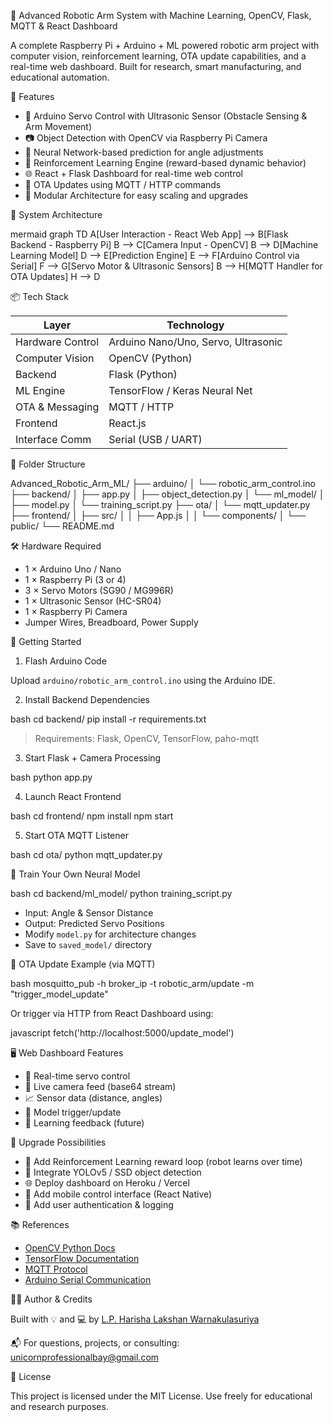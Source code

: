  🤖 Advanced Robotic Arm System with Machine Learning, OpenCV, Flask, MQTT & React Dashboard

A complete Raspberry Pi + Arduino + ML powered robotic arm project with computer vision, reinforcement learning, OTA update capabilities, and a real-time web dashboard. Built for research, smart manufacturing, and educational automation.

📌 Features

- 🎯 Arduino Servo Control with Ultrasonic Sensor (Obstacle Sensing & Arm Movement)
- 📷 Object Detection with OpenCV via Raspberry Pi Camera
- 🧠 Neural Network-based prediction for angle adjustments
- 🔁 Reinforcement Learning Engine (reward-based dynamic behavior)
- 🌐 React + Flask Dashboard for real-time web control
- 📶 OTA Updates using MQTT / HTTP commands
- 🔄 Modular Architecture for easy scaling and upgrades

🧠 System Architecture

mermaid
graph TD
    A[User Interaction - React Web App] --> B[Flask Backend - Raspberry Pi]
    B --> C[Camera Input - OpenCV]
    B --> D[Machine Learning Model]
    D --> E[Prediction Engine]
    E --> F[Arduino Control via Serial]
    F --> G[Servo Motor & Ultrasonic Sensors]
    B --> H[MQTT Handler for OTA Updates]
    H --> D

📦 Tech Stack

| Layer            | Technology                          |
| ---------------- | ----------------------------------- |
| Hardware Control | Arduino Nano/Uno, Servo, Ultrasonic |
| Computer Vision  | OpenCV (Python)                     |
| Backend          | Flask (Python)                      |
| ML Engine        | TensorFlow / Keras Neural Net       |
| OTA & Messaging  | MQTT / HTTP                         |
| Frontend         | React.js                            |
| Interface Comm   | Serial (USB / UART)                 |

📁 Folder Structure

Advanced_Robotic_Arm_ML/
├── arduino/
│   └── robotic_arm_control.ino
├── backend/
│   ├── app.py
│   ├── object_detection.py
│   └── ml_model/
│       ├── model.py
│       └── training_script.py
├── ota/
│   └── mqtt_updater.py
├── frontend/
│   ├── src/
│   │   ├── App.js
│   │   └── components/
│   └── public/
└── README.md

🛠️ Hardware Required

* 1 × Arduino Uno / Nano
* 1 × Raspberry Pi (3 or 4)
* 3 × Servo Motors (SG90 / MG996R)
* 1 × Ultrasonic Sensor (HC-SR04)
* 1 × Raspberry Pi Camera
* Jumper Wires, Breadboard, Power Supply

🚀 Getting Started

1. Flash Arduino Code

Upload `arduino/robotic_arm_control.ino` using the Arduino IDE.

2. Install Backend Dependencies

bash
cd backend/
pip install -r requirements.txt

> Requirements: Flask, OpenCV, TensorFlow, paho-mqtt

3. Start Flask + Camera Processing

bash
python app.py

4. Launch React Frontend

bash
cd frontend/
npm install
npm start

5. Start OTA MQTT Listener

bash
cd ota/
python mqtt_updater.py

🤖 Train Your Own Neural Model

bash
cd backend/ml_model/
python training_script.py

* Input: Angle & Sensor Distance
* Output: Predicted Servo Positions
* Modify `model.py` for architecture changes
* Save to `saved_model/` directory

🔁 OTA Update Example (via MQTT)

bash
mosquitto_pub -h broker_ip -t robotic_arm/update -m "trigger_model_update"

Or trigger via HTTP from React Dashboard using:

javascript
fetch('http://localhost:5000/update_model')

🖥 Web Dashboard Features

* 🔘 Real-time servo control
* 🎥 Live camera feed (base64 stream)
* 📈 Sensor data (distance, angles)
* 🔁 Model trigger/update
* 🧠 Learning feedback (future)

🚀 Upgrade Possibilities

* 🧠 Add Reinforcement Learning reward loop (robot learns over time)
* 🔬 Integrate YOLOv5 / SSD object detection
* 🌐 Deploy dashboard on Heroku / Vercel
* 📲 Add mobile control interface (React Native)
* 🔐 Add user authentication & logging

📚 References

* [OpenCV Python Docs](https://docs.opencv.org/)
* [TensorFlow Documentation](https://www.tensorflow.org/)
* [MQTT Protocol](https://mqtt.org/)
* [Arduino Serial Communication](https://www.arduino.cc/en/Reference/Serial)

👨‍💻 Author & Credits

Built with 💡 and 💻 by [L.P. Harisha Lakshan Warnakulasuriya](https://newsletter.harishacrypto.xyz)

📬 For questions, projects, or consulting:
[unicornprofessionalbay@gmail.com](mailto:unicornprofessionalbay@gmail.com)

📝 License

This project is licensed under the MIT License. Use freely for educational and research purposes.


